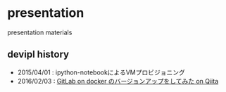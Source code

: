 # presentation

presentation materials

## devipl history

 - 2015/04/01 : ipython-notebookによるVMプロビジョニング
 - 2016/02/03 : [GitLab on docker のバージョンアップをしてみた on Qiita](http://qiita.com/DG0426/items/28b205901fca9eaff80a)
